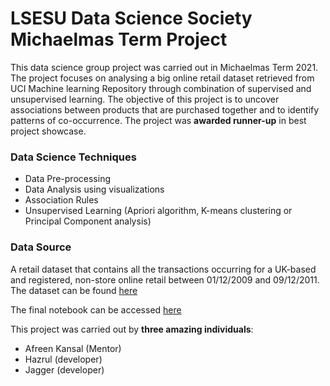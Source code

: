# LSESU Data Science Society Michaelmas Term Project

This data science group project was carried out in Michaelmas Term 2021. The project focuses on analysing a big online retail dataset retrieved from UCI Machine learning Repository through combination of supervised and unsupervised learning. The objective of this project is to uncover associations between products that are purchased together and to identify patterns of co-occurrence. The project was **awarded runner-up** in best project showcase.

### Data Science Techniques 
- Data Pre-processing
- Data Analysis using visualizations
- Association Rules
- Unsupervised Learning (Apriori algorithm, K-means clustering or Principal Component analysis)

### Data Source
A retail dataset that contains all the transactions occurring for a UK-based and registered, non-store online retail between 01/12/2009 and 09/12/2011. The dataset can be found [here](https://archive.ics.uci.edu/ml/datasets/Online+Retail+II)


The final notebook can be accessed [here](https://github.com/AfreenKansal/Market-Basket-Analysis/blob/main/notebooks/MBA%20Hazrul%20(Afreen's%20Version).ipynb)


This project was carried out by **three amazing individuals**:
- Afreen Kansal (Mentor)
- Hazrul (developer)
- Jagger (developer)